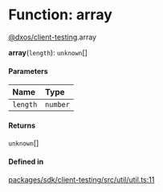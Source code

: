# Function: array

[@dxos/client-testing](../modules/dxos_client_testing.md).array

**array**(`length`): `unknown`[]

#### Parameters

| Name | Type |
| :------ | :------ |
| `length` | `number` |

#### Returns

`unknown`[]

#### Defined in

[packages/sdk/client-testing/src/util/util.ts:11](https://github.com/dxos/dxos/blob/main/packages/sdk/client-testing/src/util/util.ts#L11)
